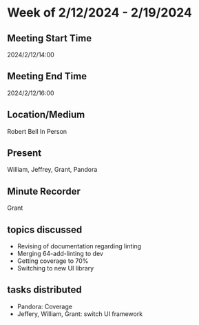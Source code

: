 # Week of 2/12/2024 - 2/19/2024

## Meeting Start Time

2024/2/12/14:00

## Meeting End Time

2024/2/12/16:00

## Location/Medium

Robert Bell In Person

## Present

William, Jeffrey, Grant, Pandora

## Minute Recorder

Grant

## topics discussed

- Revising of documentation regarding linting
- Merging 64-add-linting to dev
- Getting coverage to 70%
- Switching to new UI library

## tasks distributed

- Pandora: Coverage
- Jeffery, William, Grant: switch UI framework
